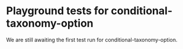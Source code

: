 # Playground tests for conditional-taxonomy-option
We are still awaiting the first test run for conditional-taxonomy-option.
